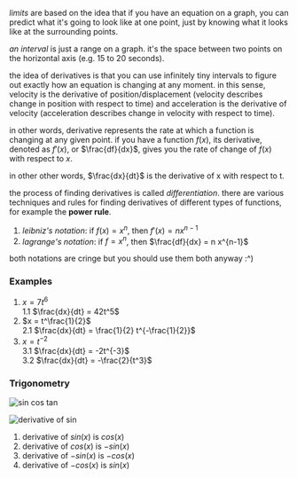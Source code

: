 _limits_ are based on the idea that if you have an equation on a graph, you can
predict what it's going to look like at one point, just by knowing what it
looks like at the surrounding points.

_an interval_ is just a range on a graph. it's the space between two points on
the horizontal axis (e.g. 15 to 20 seconds).

the idea of derivatives is that you can use infinitely tiny intervals to figure
out exactly how an equation is changing at any moment. in this sense, 
velocity is the derivative of position/displacement (velocity describes change
in position with respect to time) and acceleration is the derivative of
velocity (acceleration describes change in velocity with respect to time).

in other words, derivative represents the rate at which a function is changing
at any given point. if you have a function $f(x)$, its derivative, denoted
as $f'(x)$, or $\frac{df}{dx}$, gives you the rate of change of $f(x)$
with respect to $x$.

in other other words, $\frac{dx}{dt}$ is the derivative of x with respect to t.

the process of finding derivatives is called _differentiation_.
there are various techniques and rules for finding derivatives of different
types of functions, for example the __power rule__.
1. _leibniz's notation_: if $f(x) = x^n$, then $f'(x) = n x^{n-1}$
2. _lagrange's notation_: if $f = x^n$, then $\frac{df}{dx} = n x^{n-1}$

both notations are cringe but you should use them both anyway :^)

### Examples

1.  $x = 7t^6$  
1.1 $\frac{dx}{dt} = 42t^5$
2.  $x = t^\frac{1}{2}$  
2.1 $\frac{dx}{dt} = \frac{1}{2} t^{-\frac{1}{2}}$
3.  $x = t^{-2}$  
3.1 $\frac{dx}{dt} = -2t^{-3}$  
3.2 $\frac{dx}{dt} = -\frac{2}{t^3}$

### Trigonometry

![sin cos tan](https://andymath.com/wp-content/uploads/2019/07/Righttriangletrigonomety.jpg)

![derivative of sin](https://www.storyofmathematics.com/wp-content/uploads/2021/03/visualizing-the-derivative-of-sine-along-with-the-function-of-sine.png)

1. derivative of $sin(x)$ is $cos(x)$
1. derivative of $cos(x)$ is $-sin(x)$
2. derivative of $-sin(x)$ is $-cos(x)$
3. derivative of $-cos(x)$ is $sin(x)$
